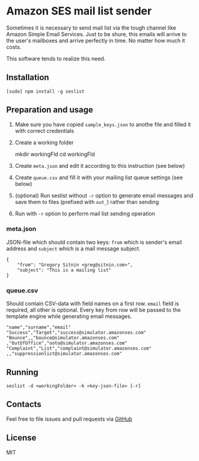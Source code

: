 # Amazon SES mail list sender

Sometimes it is necessary to send mail list via the tough channel like Amazon Simple Email Services. Just to be shure, this emails will arrive to the user's mailboxes and arrive perfectly in time. No matter how much it costs.

This software tends to realize this need.

## Installation

    [sudo] npm install -g seslist

## Preparation and usage

1. Make sure you have copied `sample_keys.json` to anothe file and filled it with correct credentials

2. Create a working folder

    mkdir workingFld
    cd workingFld

3. Create `meta.json` and edit it according to this instruction (see below)

4. Create `queue.csv` and fill it with your mailing list queue settings (see below)

5. (optional) Run seslist without `-r` option to generate email messages and save them to files (prefixed with `out_`) rather than sending

6. Run with `-r` option to perform mail list sending operation

### meta.json

JSON-file which should contain two keys: `from` which is sender's email address and `subject` which is a mail message subject.

	{
		"from": "Gregory Sitnin <greg@sitnin.com>",
		"subject": "This is a mailing list"
	}


### queue.csv

Should contain CSV-data with field names on a first row. `email` field is required, all other is optional. Every key from row will be passed to the template engine while generating email messages.

	"name","surname","email"
	"Success","Target","success@simulator.amazonses.com"
	"Bounce",,"bounce@simulator.amazonses.com"
	,"OutOfOffice","ooto@simulator.amazonses.com"
	"Complaint","List","complaint@simulator.amazonses.com"
	,,"suppressionlist@simulator.amazonses.com"

## Running

	seslist -d <workingFolder> -k <key-json-file> [-r]

## Contacts

Feel free to file issues and pull requests via [GitHub](https://github.com/sitnin/seslist)

## License

MIT
